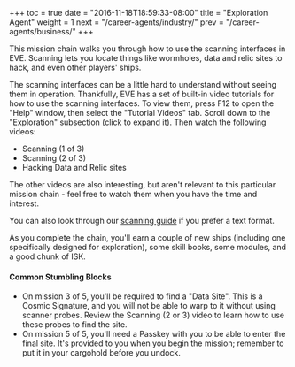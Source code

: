 +++ toc = true date = "2016-11-18T18:59:33-08:00" title = "Exploration Agent" weight = 1 next = "/career-agents/industry/" prev = "/career-agents/business/" +++

This mission chain walks you through how to use the scanning interfaces in EVE. Scanning lets you locate things like wormholes, data and relic sites to hack, and even other players' ships.

The scanning interfaces can be a little hard to understand without seeing them in operation. Thankfully, EVE has a set of built-in video tutorials for how to use the scanning interfaces. To view them, press F12 to open the "Help" window, then select the "Tutorial Videos" tab. Scroll down to the "Exploration" subsection (click to expand it). Then watch the following videos:

- Scanning (1 of 3)
- Scanning (2 of 3)
- Hacking Data and Relic sites

The other videos are also interesting, but aren't relevant to this particular mission chain - feel free to watch them when you have the time and interest.

You can also look through our [scanning guide](/reference/scanning/) if you prefer a text format.

As you complete the chain, you'll earn a couple of new ships (including one specifically designed for exploration), some skill books, some modules, and a good chunk of ISK.

#### Common Stumbling Blocks

- On mission 3 of 5, you'll be required to find a "Data Site". This is a Cosmic Signature, and you will not be able to warp to it without using scanner probes. Review the Scanning (2 or 3) video to learn how to use these probes to find the site.
- On mission 5 of 5, you'll need a Passkey with you to be able to enter the final site. It's provided to you when you begin the mission; remember to put it in your cargohold before you undock.